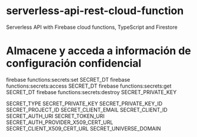 # serverless-api-rest-cloud-function
Serverless API with Firebase cloud functions, TypeScript and Firestore

# Almacene y acceda a información de configuración confidencial
firebase functions:secrets:set SECRET_DT
firebase functions:secrets:access SECRET_DT
firebase functions:secrets:get SECRET_DT
firebase functions:secrets:destroy SECRET_PRIVATE_KEY


SECRET_TYPE
SECRET_PRIVATE_KEY
SECRET_PRIVATE_KEY_ID
SECRET_PROJECT_ID
SECRET_CLIENT_EMAIL
SECRET_CLIENT_ID
SECRET_AUTH_URI
SECRET_TOKEN_URI
SECRET_AUTH_PROVIDER_X509_CERT_URL
SECRET_CLIENT_X509_CERT_URL
SECRET_UNIVERSE_DOMAIN